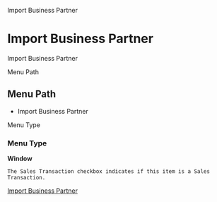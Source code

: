 
Import Business Partner
# Import Business Partner


Import Business Partner

Menu Path
## Menu Path



- Import Business Partner

Menu Type
### Menu Type

**Window**

```
The Sales Transaction checkbox indicates if this item is a Sales Transaction.
```

[Import Business Partner](../../window-import-business-partner.md)
